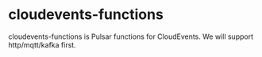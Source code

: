 # cloudevents-functions
cloudevents-functions is Pulsar functions for CloudEvents. We will support http/mqtt/kafka first.
